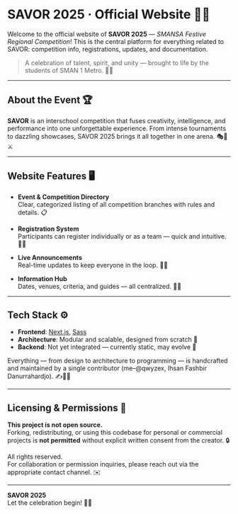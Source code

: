 # SAVOR 2025 · Official Website 🎉✨

Welcome to the official website of **SAVOR 2025** — _SMANSA Festive Regional Competition_! This is the central platform for everything related to SAVOR: competition info, registrations, updates, and documentation.

> A celebration of talent, spirit, and unity — brought to life by the students of SMAN 1 Metro. 🏫💫

---

## About the Event 🏆

**SAVOR** is an interschool competition that fuses creativity, intelligence, and performance into one unforgettable experience. From intense tournaments to dazzling showcases, SAVOR 2025 brings it all together in one arena. 🎭🎨⚔️

---

## Website Features 🖥️

- **Event & Competition Directory**  
  Clear, categorized listing of all competition branches with rules and details. 📋

- **Registration System**  
  Participants can register individually or as a team — quick and intuitive. 📝👥

- **Live Announcements**  
  Real-time updates to keep everyone in the loop. 🔔📢

- **Information Hub**  
  Dates, venues, criteria, and guides — all centralized. 📅📍

---

## Tech Stack ⚙️

- **Frontend**: [Next.js](https://nextjs.org/), [Sass](https://sass-lang.com/)  
- **Architecture**: Modular and scalable, designed from scratch 🧠  
- **Backend**: Not yet integrated — currently static, may evolve 🌱

Everything — from design to architecture to programming — is handcrafted and maintained by a single contributor (me–@qwyzex, Ihsan Fashbir Danurrahardjo). ✍️🧑‍💻

---

## Licensing & Permissions 🚫

**This project is not open source.**  
Forking, redistributing, or using this codebase for personal or commercial projects is **not permitted** without explicit written consent from the creator. 🔒

All rights reserved.  
For collaboration or permission inquiries, please reach out via the appropriate contact channel. ✉️

---

**SAVOR 2025**  
Let the celebration begin! 🎊🔥